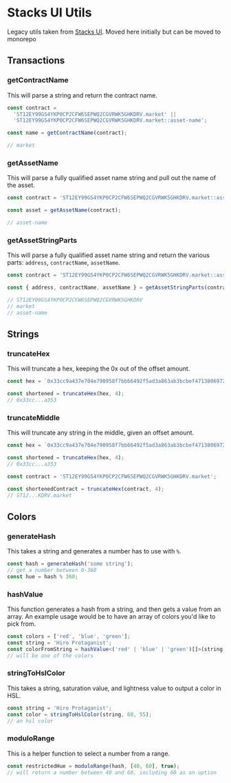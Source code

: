 # Stacks UI Utils

Legacy utils taken from [Stacks UI](https://github.com/hirosystems/ui). Moved here initially but can be moved to monorepo

## Transactions

### getContractName

This will parse a string and return the contract name.

```ts
const contract =
  'ST12EY99GS4YKP0CP2CFW6SEPWQ2CGVRWK5GHKDRV.market' ||
  'ST12EY99GS4YKP0CP2CFW6SEPWQ2CGVRWK5GHKDRV.market::asset-name';

const name = getContractName(contract);

// market
```

### getAssetName

This will parse a fully qualified asset name string and pull out the name of the asset.

```ts
const contract = 'ST12EY99GS4YKP0CP2CFW6SEPWQ2CGVRWK5GHKDRV.market::asset-name';

const asset = getAssetName(contract);

// asset-name
```

### getAssetStringParts

This will parse a fully qualified asset name string and return the various parts: `address`, `contractName`, `assetName`.

```ts
const contract = 'ST12EY99GS4YKP0CP2CFW6SEPWQ2CGVRWK5GHKDRV.market::asset-name';

const { address, contractName, assetName } = getAssetStringParts(contract);

// ST12EY99GS4YKP0CP2CFW6SEPWQ2CGVRWK5GHKDRV
// market
// asset-name
```

## Strings

### truncateHex

This will truncate a hex, keeping the 0x out of the offset amount.

```ts
const hex = `0x33cc9a437e704e790958f7bb66492f5ad3a863ab3bcbef47138069725549a353`;

const shortened = truncateHex(hex, 4);
// 0x33cc...a353
```

### truncateMiddle

This will truncate any string in the middle, given an offset amount.

```ts
const hex = `0x33cc9a437e704e790958f7bb66492f5ad3a863ab3bcbef47138069725549a353`;

const shortened = truncateHex(hex, 4);
// 0x33cc...a353

const contract = 'ST12EY99GS4YKP0CP2CFW6SEPWQ2CGVRWK5GHKDRV.market';

const shortenedContract = truncateHex(contract, 4);
// ST12...KDRV.market
```

## Colors

### generateHash

This takes a string and generates a number has to use with `%`.

```ts
const hash = generateHash('some string');
// get a number between 0-360
const hue = hash % 360;
```

### hashValue

This function generates a hash from a string, and then gets a value from an array. An example usage would be to have an array of colors you'd like to pick from.

```ts
const colors = ['red', 'blue', 'green'];
const string = 'Hiro Protaganist';
const colorFromString = hashValue<('red' | 'blue' | 'green')[]>(string, colors);
// will be one of the colors
```

### stringToHslColor

This takes a string, saturation value, and lightness value to output a color in HSL.

```ts
const string = 'Hiro Protaganist';
const color = stringToHslColor(string, 60, 55);
// an hsl color
```

### moduloRange

This is a helper function to select a number from a range.

```ts
const restrictedHue = moduloRange(hash, [40, 60], true);
// will return a number between 40 and 60, including 60 as an option
```
